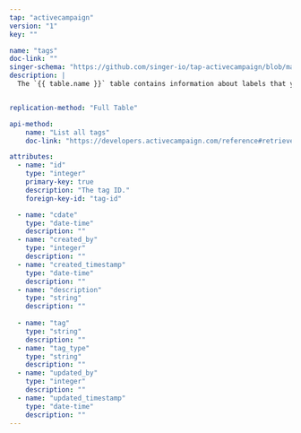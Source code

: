 ```yaml
---
tap: "activecampaign"
version: "1"
key: ""

name: "tags"
doc-link: ""
singer-schema: "https://github.com/singer-io/tap-activecampaign/blob/master/tap_activecampaign/schemas/tags.json"
description: |
  The `{{ table.name }}` table contains information about labels that you can apply to contacts in your {{ integration.display_name }} account.


replication-method: "Full Table"

api-method:
    name: "List all tags"
    doc-link: "https://developers.activecampaign.com/reference#retrieve-all-tags"

attributes:
  - name: "id"
    type: "integer"
    primary-key: true
    description: "The tag ID."
    foreign-key-id: "tag-id"

  - name: "cdate"
    type: "date-time"
    description: ""
  - name: "created_by"
    type: "integer"
    description: ""
  - name: "created_timestamp"
    type: "date-time"
    description: ""
  - name: "description"
    type: "string"
    description: ""
  
  - name: "tag"
    type: "string"
    description: ""
  - name: "tag_type"
    type: "string"
    description: ""
  - name: "updated_by"
    type: "integer"
    description: ""
  - name: "updated_timestamp"
    type: "date-time"
    description: ""
---
```

